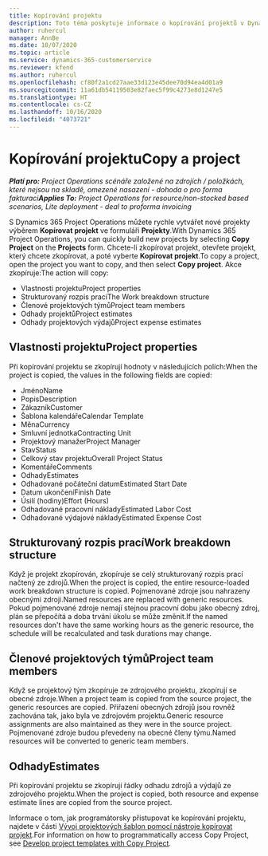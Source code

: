 ```yaml
---
title: Kopírování projektu
description: Toto téma poskytuje informace o kopírování projektů v Dynamics 365 Project Operations.
author: ruhercul
manager: AnnBe
ms.date: 10/07/2020
ms.topic: article
ms.service: dynamics-365-customerservice
ms.reviewer: kfend
ms.author: ruhercul
ms.openlocfilehash: cf80f2a1cd27aae33d123e45dee70d94ea4d01a9
ms.sourcegitcommit: 11a61db54119503e82faec5f99c4273e8d1247e5
ms.translationtype: HT
ms.contentlocale: cs-CZ
ms.lasthandoff: 10/16/2020
ms.locfileid: "4073721"
---
```

# <a name="copy-a-project"></a><span data-ttu-id="a6055-103">Kopírování projektu</span><span class="sxs-lookup"><span data-stu-id="a6055-103">Copy a project</span></span>

<span data-ttu-id="a6055-104">_**Platí pro:** Project Operations scénáře založené na zdrojích / položkách, které nejsou na skladě, omezené nasazení - dohoda o pro forma fakturaci_</span><span class="sxs-lookup"><span data-stu-id="a6055-104">_**Applies To:** Project Operations for resource/non-stocked based scenarios, Lite deployment - deal to proforma invoicing_</span></span>

<span data-ttu-id="a6055-105">S Dynamics 365 Project Operations můžete rychle vytvářet nové projekty výběrem **Kopírovat projekt** ve formuláři **Projekty**.</span><span class="sxs-lookup"><span data-stu-id="a6055-105">With Dynamics 365 Project Operations, you can quickly build new projects by selecting **Copy Project** on the **Projects** form.</span></span> <span data-ttu-id="a6055-106">Chcete-li zkopírovat projekt, otevřete projekt, který chcete zkopírovat, a poté vyberte **Kopírovat projekt**.</span><span class="sxs-lookup"><span data-stu-id="a6055-106">To copy a project, open the project you want to copy, and then select **Copy project**.</span></span> <span data-ttu-id="a6055-107">Akce zkopíruje:</span><span class="sxs-lookup"><span data-stu-id="a6055-107">The action will copy:</span></span>

- <span data-ttu-id="a6055-108">Vlastnosti projektu</span><span class="sxs-lookup"><span data-stu-id="a6055-108">Project properties</span></span>
- <span data-ttu-id="a6055-109">Strukturovaný rozpis prací</span><span class="sxs-lookup"><span data-stu-id="a6055-109">The Work breakdown structure</span></span>
- <span data-ttu-id="a6055-110">Členové projektových týmů</span><span class="sxs-lookup"><span data-stu-id="a6055-110">Project team members</span></span>
- <span data-ttu-id="a6055-111">Odhady projektů</span><span class="sxs-lookup"><span data-stu-id="a6055-111">Project estimates</span></span>
- <span data-ttu-id="a6055-112">Odhady projektových výdajů</span><span class="sxs-lookup"><span data-stu-id="a6055-112">Project expense estimates</span></span>

## <a name="project-properties"></a><span data-ttu-id="a6055-113">Vlastnosti projektu</span><span class="sxs-lookup"><span data-stu-id="a6055-113">Project properties</span></span>

<span data-ttu-id="a6055-114">Při kopírování projektu se zkopírují hodnoty v následujících polích:</span><span class="sxs-lookup"><span data-stu-id="a6055-114">When the project is copied, the values in the following fields are copied:</span></span>

- <span data-ttu-id="a6055-115">Jméno</span><span class="sxs-lookup"><span data-stu-id="a6055-115">Name</span></span>
- <span data-ttu-id="a6055-116">Popis</span><span class="sxs-lookup"><span data-stu-id="a6055-116">Description</span></span>
- <span data-ttu-id="a6055-117">Zákazník</span><span class="sxs-lookup"><span data-stu-id="a6055-117">Customer</span></span>
- <span data-ttu-id="a6055-118">Šablona kalendáře</span><span class="sxs-lookup"><span data-stu-id="a6055-118">Calendar Template</span></span>
- <span data-ttu-id="a6055-119">Měna</span><span class="sxs-lookup"><span data-stu-id="a6055-119">Currency</span></span>
- <span data-ttu-id="a6055-120">Smluvní jednotka</span><span class="sxs-lookup"><span data-stu-id="a6055-120">Contracting Unit</span></span>
- <span data-ttu-id="a6055-121">Projektový manažer</span><span class="sxs-lookup"><span data-stu-id="a6055-121">Project Manager</span></span>
- <span data-ttu-id="a6055-122">Stav</span><span class="sxs-lookup"><span data-stu-id="a6055-122">Status</span></span>
- <span data-ttu-id="a6055-123">Celkový stav projektu</span><span class="sxs-lookup"><span data-stu-id="a6055-123">Overall Project Status</span></span>
- <span data-ttu-id="a6055-124">Komentáře</span><span class="sxs-lookup"><span data-stu-id="a6055-124">Comments</span></span>
- <span data-ttu-id="a6055-125">Odhady</span><span class="sxs-lookup"><span data-stu-id="a6055-125">Estimates</span></span>
- <span data-ttu-id="a6055-126">Odhadované počáteční datum</span><span class="sxs-lookup"><span data-stu-id="a6055-126">Estimated Start Date</span></span>
- <span data-ttu-id="a6055-127">Datum ukončení</span><span class="sxs-lookup"><span data-stu-id="a6055-127">Finish Date</span></span>
- <span data-ttu-id="a6055-128">Úsilí (hodiny)</span><span class="sxs-lookup"><span data-stu-id="a6055-128">Effort (Hours)</span></span>
- <span data-ttu-id="a6055-129">Odhadované pracovní náklady</span><span class="sxs-lookup"><span data-stu-id="a6055-129">Estimated Labor Cost</span></span>
- <span data-ttu-id="a6055-130">Odhadované výdajové náklady</span><span class="sxs-lookup"><span data-stu-id="a6055-130">Estimated Expense Cost</span></span>

## <a name="work-breakdown-structure"></a><span data-ttu-id="a6055-131">Strukturovaný rozpis prací</span><span class="sxs-lookup"><span data-stu-id="a6055-131">Work breakdown structure</span></span>

<span data-ttu-id="a6055-132">Když je projekt zkopírován, zkopíruje se celý strukturovaný rozpis prací načtený ze zdrojů.</span><span class="sxs-lookup"><span data-stu-id="a6055-132">When the project is copied, the entire resource-loaded work breakdown structure is copied.</span></span> <span data-ttu-id="a6055-133">Pojmenované zdroje jsou nahrazeny obecnými zdroji.</span><span class="sxs-lookup"><span data-stu-id="a6055-133">Named resources are replaced with generic resources.</span></span> <span data-ttu-id="a6055-134">Pokud pojmenované zdroje nemají stejnou pracovní dobu jako obecný zdroj, plán se přepočítá a doba trvání úkolu se může změnit.</span><span class="sxs-lookup"><span data-stu-id="a6055-134">If the named resources don't have the same working hours as the generic resource, the schedule will be recalculated and task durations may change.</span></span>

## <a name="project-team-members"></a><span data-ttu-id="a6055-135">Členové projektových týmů</span><span class="sxs-lookup"><span data-stu-id="a6055-135">Project team members</span></span>

<span data-ttu-id="a6055-136">Když se projektový tým zkopíruje ze zdrojového projektu, zkopírují se obecné zdroje.</span><span class="sxs-lookup"><span data-stu-id="a6055-136">When a project team is copied from the source project, the generic resources are copied.</span></span> <span data-ttu-id="a6055-137">Přiřazení obecných zdrojů jsou rovněž zachována tak, jako byla ve zdrojovém projektu.</span><span class="sxs-lookup"><span data-stu-id="a6055-137">Generic resource assignments are also maintained as they were in the source project.</span></span> <span data-ttu-id="a6055-138">Pojmenované zdroje budou převedeny na obecné členy týmu.</span><span class="sxs-lookup"><span data-stu-id="a6055-138">Named resources will be converted to generic team members.</span></span>

## <a name="estimates"></a><span data-ttu-id="a6055-139">Odhady</span><span class="sxs-lookup"><span data-stu-id="a6055-139">Estimates</span></span>

<span data-ttu-id="a6055-140">Při kopírování projektu se zkopírují řádky odhadu zdrojů a výdajů ze zdrojového projektu.</span><span class="sxs-lookup"><span data-stu-id="a6055-140">When the project is copied, both resource and expense estimate lines are copied from the source project.</span></span> 

<span data-ttu-id="a6055-141">Informace o tom, jak programátorsky přistupovat ke kopírování projektu, najdete v části [Vývoj projektových šablon pomocí nástroje kopírovat projekt](dev-copy-project.md).</span><span class="sxs-lookup"><span data-stu-id="a6055-141">For information on how to programmatically access Copy Project, see [Develop project templates with Copy Project](dev-copy-project.md).</span></span>
